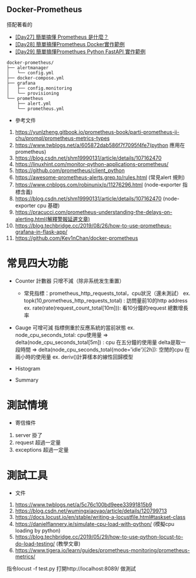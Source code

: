 ## Docker-Prometheus

搭配著看的
- [[Day27] 簡單搞懂 Prometheus 是什麼？](https://ithelp.ithome.com.tw/articles/10307286)
- [[Day28] 簡單搞懂Prometheus Docker實作範例]()
- [[Day29] 簡單搞懂Promethues Python FastAPI 實作範例]()
```
docker-prometheus/
├── alertmanager
│   └── config.yml
├── docker-compose.yml
├── grafana
│   ├── config.monitoring
│   └── provisioning
└── prometheus
    ├── alert.yml
    └── prometheus.yml
```

- 參考文件
1. https://yunlzheng.gitbook.io/prometheus-book/parti-prometheus-ji-chu/promql/prometheus-metrics-types
2. https://www.twblogs.net/a/605872dab586f7f7095f4fe7(python 應用在prometheus)
3. https://blog.csdn.net/shm19990131/article/details/107162470
4. https://linuxhint.com/monitor-python-applications-prometheus/
5. https://github.com/prometheus/client_python 
6. https://awesome-prometheus-alerts.grep.to/rules.html (常見alert 規則)
7. https://www.cnblogs.com/robinunix/p/11276296.html (node-exporter 指標含義)
8. https://blog.csdn.net/shm19990131/article/details/107162470 (node-exporter cpu 基礎)
9. https://pracucci.com/prometheus-understanding-the-delays-on-alerting.html(解釋警報延遲文章)
10. https://blog.techbridge.cc/2019/08/26/how-to-use-prometheus-grafana-in-flask-app/
11. https://github.com/Kev1nChan/docker-prometheus

# 常見四大功能
- Counter 計數器 只增不減（除非系统发生重置）
    - 常見指標：prometheus_http_requests_total，cpu狀況（還未測試）
        ex. topk(10,prometheus_http_requests_total) : 訪問量前10的http address
        ex. rate(rate(request_count_total[10m])): 看10分鐘的request 總數增長率
- Gauge 可增可減 指標側重於反應系統的當前狀態 
    ex. node_cpu_seconds_total: cpu使用量 
        => delta(node_cpu_seconds_total[5m]) : cpu 在五分鐘的使用量 delta是取一段時間 
        => delta(node_cpu_seconds_total{mode='idle'}[2h]): 空閒的cpu 在兩小時的使用量
    ex. deriv()計算樣本的線性回歸模型

- Histogram
- Summary


# 測試情境
- 寄信條件
1. server 掛了
2. request 超過一定量
3. exceptions 超過一定量

# 測試工具
- 文件
1. https://www.twblogs.net/a/5c76c100bd9eee33991815b9
2. https://blog.csdn.net/wumingxiaoyao/article/details/120799713
3. https://docs.locust.io/en/stable/writing-a-locustfile.html#taskset-class
4. https://danielflannery.ie/simulate-cpu-load-with-python/ (模擬cpu loading by python)
5. https://blog.techbridge.cc/2019/05/29/how-to-use-python-locust-to-do-load-testing/ (教學文章)
6. https://www.tigera.io/learn/guides/prometheus-monitoring/prometheus-metrics/


指令locust -f test.py
打開http://localhost:8089/ 做測試